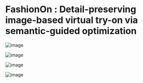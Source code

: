 # FashionOn : Detail-preserving image-based virtual try-on via semantic-guided optimization

![image](https://github.com/fashion-on/FashionOn.github.io/blob/master/try-on/163.gif)

![image](https://github.com/fashion-on/FashionOn.github.io/blob/master/try-on/4355.gif)

![image](https://github.com/fashion-on/FashionOn.github.io/blob/master/try-on/126.gif)

![image](https://github.com/fashion-on/FashionOn.github.io/blob/master/try-on/154.gif)




